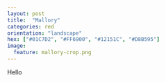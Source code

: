 ```yaml
---
layout: post
title:  "Mallory"
categories: red
orientation: "landscape"
hex: ["#01C7D2", "#FF6900", "#12151C", "#D8B595"]
image: 
  feature: mallory-crop.png
---
```


Hello